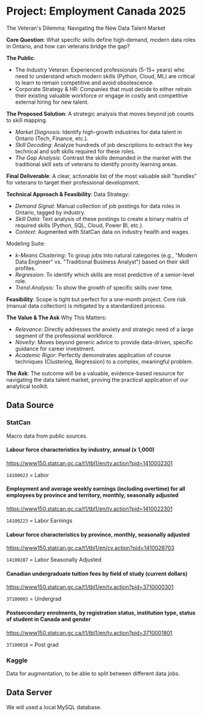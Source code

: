 # Project: Employment Canada 2025

The Veteran's Dilemma: Navigating the New Data Talent Market

**Core Question**: What specific skills define high-demand, modern data roles in Ontario, and how can veterans bridge the gap?

**The Public**:
- The Industry Veteran: Experienced professionals (5-15+ years) who need to understand which modern skills (Python, Cloud, ML) are critical to learn to remain competitive and avoid obsolescence.
- Corporate Strategy & HR: Companies that must decide to either retrain their existing valuable workforce or engage in costly and competitive external hiring for new talent.

**The Proposed Solution**:
A strategic analysis that moves beyond job counts to skill mapping.
- _Market Diagnosis_: Identify high-growth industries for data talent in Ontario (Tech, Finance, etc.).
- _Skill Decoding_: Analyze hundreds of job descriptions to extract the key technical and soft skills required for these roles.
- _The Gap Analysis_: Contrast the skills demanded in the market with the traditional skill sets of veterans to identify priority learning areas.

**Final Deliverable**: A clear, actionable list of the most valuable skill "bundles" for veterans to target their professional development.

**Technical Approach & Feasibility**:
Data Strategy:
- _Demand Signal_: Manual collection of job postings for data roles in Ontario, tagged by industry.
- _Skill Data_: Text analysis of these postings to create a binary matrix of required skills (Python, SQL, Cloud, Power BI, etc.).
- _Context_: Augmented with StatCan data on industry health and wages.

Modeling Suite:
- _k-Means Clustering_: To group jobs into natural categories (e.g., "Modern Data Engineer" vs. "Traditional Business Analyst") based on their skill profiles.
- _Regression_: To identify which skills are most predictive of a senior-level role.
- _Trend Analysis_: To show the growth of specific skills over time.

**Feasibility**: Scope is tight but perfect for a one-month project. Core risk (manual data collection) is mitigated by a standardized process.

**The Value & The Ask**
Why This Matters:
- _Relevance_: Directly addresses the anxiety and strategic need of a large segment of the professional workforce.
- _Novelty_: Moves beyond generic advice to provide data-driven, specific guidance for career investment.
- _Academic Rigor_: Perfectly demonstrates application of course techniques (Clustering, Regression) to a complex, meaningful problem.

**The Ask**: The outcome will be a valuable, evidence-based resource for navigating the data talent market, proving the practical application of our analytical toolkit.

## Data Source

### StatCan
Macro data from public sources.

#### Labour force characteristics by industry, annual (x 1,000)
https://www150.statcan.gc.ca/t1/tbl1/en/tv.action?pid=1410002301

`14100023` = Labor

#### Employment and average weekly earnings (including overtime) for all employees by province and territory, monthly, seasonally adjusted
https://www150.statcan.gc.ca/t1/tbl1/en/tv.action?pid=1410022301

`14100223` = Labor Earnings

#### Labour force characteristics by province, monthly, seasonally adjusted 
https://www150.statcan.gc.ca/t1/tbl1/en/cv.action?pid=1410028703

`14100287` = Labor Seasonally Adjusted

#### Canadian undergraduate tuition fees by field of study (current dollars)
https://www150.statcan.gc.ca/t1/tbl1/en/tv.action?pid=3710000301

`37100003` = Undergrad

#### Postsecondary enrolments, by registration status, institution type, status of student in Canada and gender
https://www150.statcan.gc.ca/t1/tbl1/en/tv.action?pid=3710001801

`37100018` = Post grad


### Kaggle
Data for augmentation, to be able to split between different data jobs.


## Data Server

We will used a local MySQL database.
